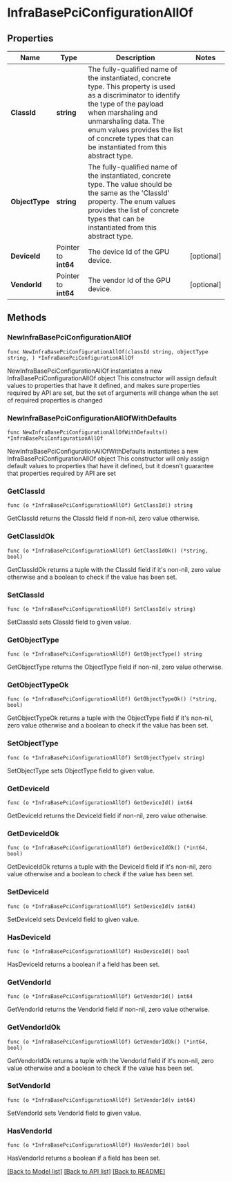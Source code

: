 # InfraBasePciConfigurationAllOf

## Properties

Name | Type | Description | Notes
------------ | ------------- | ------------- | -------------
**ClassId** | **string** | The fully-qualified name of the instantiated, concrete type. This property is used as a discriminator to identify the type of the payload when marshaling and unmarshaling data. The enum values provides the list of concrete types that can be instantiated from this abstract type. | 
**ObjectType** | **string** | The fully-qualified name of the instantiated, concrete type. The value should be the same as the &#39;ClassId&#39; property. The enum values provides the list of concrete types that can be instantiated from this abstract type. | 
**DeviceId** | Pointer to **int64** | The device Id of the GPU device. | [optional] 
**VendorId** | Pointer to **int64** | The vendor Id of the GPU device. | [optional] 

## Methods

### NewInfraBasePciConfigurationAllOf

`func NewInfraBasePciConfigurationAllOf(classId string, objectType string, ) *InfraBasePciConfigurationAllOf`

NewInfraBasePciConfigurationAllOf instantiates a new InfraBasePciConfigurationAllOf object
This constructor will assign default values to properties that have it defined,
and makes sure properties required by API are set, but the set of arguments
will change when the set of required properties is changed

### NewInfraBasePciConfigurationAllOfWithDefaults

`func NewInfraBasePciConfigurationAllOfWithDefaults() *InfraBasePciConfigurationAllOf`

NewInfraBasePciConfigurationAllOfWithDefaults instantiates a new InfraBasePciConfigurationAllOf object
This constructor will only assign default values to properties that have it defined,
but it doesn't guarantee that properties required by API are set

### GetClassId

`func (o *InfraBasePciConfigurationAllOf) GetClassId() string`

GetClassId returns the ClassId field if non-nil, zero value otherwise.

### GetClassIdOk

`func (o *InfraBasePciConfigurationAllOf) GetClassIdOk() (*string, bool)`

GetClassIdOk returns a tuple with the ClassId field if it's non-nil, zero value otherwise
and a boolean to check if the value has been set.

### SetClassId

`func (o *InfraBasePciConfigurationAllOf) SetClassId(v string)`

SetClassId sets ClassId field to given value.


### GetObjectType

`func (o *InfraBasePciConfigurationAllOf) GetObjectType() string`

GetObjectType returns the ObjectType field if non-nil, zero value otherwise.

### GetObjectTypeOk

`func (o *InfraBasePciConfigurationAllOf) GetObjectTypeOk() (*string, bool)`

GetObjectTypeOk returns a tuple with the ObjectType field if it's non-nil, zero value otherwise
and a boolean to check if the value has been set.

### SetObjectType

`func (o *InfraBasePciConfigurationAllOf) SetObjectType(v string)`

SetObjectType sets ObjectType field to given value.


### GetDeviceId

`func (o *InfraBasePciConfigurationAllOf) GetDeviceId() int64`

GetDeviceId returns the DeviceId field if non-nil, zero value otherwise.

### GetDeviceIdOk

`func (o *InfraBasePciConfigurationAllOf) GetDeviceIdOk() (*int64, bool)`

GetDeviceIdOk returns a tuple with the DeviceId field if it's non-nil, zero value otherwise
and a boolean to check if the value has been set.

### SetDeviceId

`func (o *InfraBasePciConfigurationAllOf) SetDeviceId(v int64)`

SetDeviceId sets DeviceId field to given value.

### HasDeviceId

`func (o *InfraBasePciConfigurationAllOf) HasDeviceId() bool`

HasDeviceId returns a boolean if a field has been set.

### GetVendorId

`func (o *InfraBasePciConfigurationAllOf) GetVendorId() int64`

GetVendorId returns the VendorId field if non-nil, zero value otherwise.

### GetVendorIdOk

`func (o *InfraBasePciConfigurationAllOf) GetVendorIdOk() (*int64, bool)`

GetVendorIdOk returns a tuple with the VendorId field if it's non-nil, zero value otherwise
and a boolean to check if the value has been set.

### SetVendorId

`func (o *InfraBasePciConfigurationAllOf) SetVendorId(v int64)`

SetVendorId sets VendorId field to given value.

### HasVendorId

`func (o *InfraBasePciConfigurationAllOf) HasVendorId() bool`

HasVendorId returns a boolean if a field has been set.


[[Back to Model list]](../README.md#documentation-for-models) [[Back to API list]](../README.md#documentation-for-api-endpoints) [[Back to README]](../README.md)


